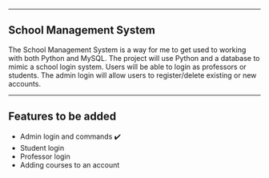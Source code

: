 
---

## School Management System

The School Management System is a way for me to get used to working with both Python and MySQL. The project will use Python and a database to mimic a school login system. Users will be able to login as professors or students. The admin login will allow users to register/delete existing or new accounts.

---

## Features to be added

* Admin login and commands ✔️
* Student login
* Professor login
* Adding courses to an account
